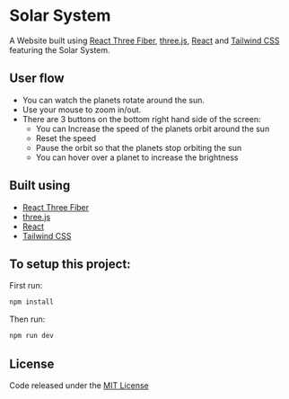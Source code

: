# Solar System

A Website built using [React Three Fiber](https://docs.pmnd.rs/react-three-fiber/getting-started/introduction), [three.js](https://threejs.org/), [React](https://react.dev/) and [Tailwind CSS](https://tailwindcss.com/) featuring the Solar System.

## User flow

- You can watch the planets rotate around the sun.
- Use your mouse to zoom in/out.
- There are 3 buttons on the bottom right hand side of the screen:
   - You can Increase the speed of the planets orbit around the sun
   - Reset the speed
   - Pause the orbit so that the planets stop orbiting the sun
   - You can hover over a planet to increase the brightness

## Built using
- [React Three Fiber](https://docs.pmnd.rs/react-three-fiber/getting-started/introduction)
- [three.js](https://threejs.org/)
- [React](https://react.dev/)
- [Tailwind CSS](https://tailwindcss.com/)

## To setup this project:

First run:
```sh
npm install
```

Then run:
```sh
npm run dev
```
## License

Code released under the [MIT License](https://github.com/Tushar-Indurjeeth/Solar-System/blob/520325db1db49e6f2e39bd13f8b4650c279703c4/LICENSE)
